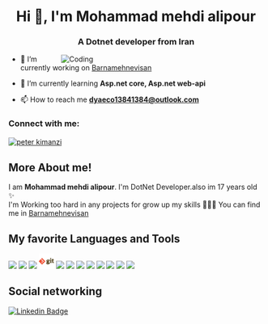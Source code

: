 <h1 align="center">Hi 👋, I'm Mohammad mehdi alipour</h1>
<h3 align="center">A  Dotnet developer from Iran</h3>
<img align="right" alt="Coding" width="400" src="https://miro.medium.com/max/680/0*7Q3yvSIv_t0ioJ-Z.gif"/>

- 🔭 I’m currently working on [Barnamehnevisan](https://barnamenevisan.org)

- 🌱 I’m currently learning **Asp.net core, Asp.net web-api**

- 📫 How to reach me **dyaeco13841384@outlook.com**


<h3 align="left">Connect with me:</h3>
<p align="left">

<a href="https://www.linkedin.com/in/mohammad-mehdi-alipour-9bbbb3268/" target="blank"><img align="center" src="https://raw.githubusercontent.com/rahuldkjain/github-profile-readme-generator/master/src/images/icons/Social/linked-in-alt.svg" alt="peter kimanzi" height="30" width="40" /></a>
</p>
<h2> More About me! </h2>


I am <b>Mohammad mehdi alipour</b>.
I'm DotNet Developer.also im 17 years old :sparkles: <br>
I'm Working too hard in any projects for grow up my skills 🤹🏽‍♂️
You can find me in [Barnamehnevisan](https://barnamenevisan.org)

## My favorite Languages and Tools

<p>
<img height="30" src="https://th.bing.com/th/id/OIP.CeGuo7OzfB0d8MrBUm2xFwHaHa?pid=ImgDet&rs=1">
<img height="30" src="https://crackkey4u.com/wp-content/uploads/2019/05/8-1.png">
<img height="30" src="https://logodix.com/logo/773715.png">
<img height="30" src="https://raw.githubusercontent.com/github/explore/80688e429a7d4ef2fca1e82350fe8e3517d3494d/topics/git/git.png">
<img height="30" src="https://www.developersfeed.com/wp-content/uploads/2016/02/bootstrap-logo.png">
<img height="30" src="https://avatars.githubusercontent.com/u/1609975?s=280&v=4">
<img height="30" src="https://th.bing.com/th/id/R.14f049fc191ceb79b7b798ecca8ad863?rik=eHYxK2Dv5MM7uw&pid=ImgRaw&r=0">
<img height="30" src="https://logospng.org/download/html-5/logo-html-5-2048.png">
<img height="30" src="https://www.reblaze.com/blog/wp-content/uploads/sites/4/2019/10/16x9-Azure-cloud.png">
<img height="30" src="https://th.bing.com/th/id/R.a58728919c10c74e25a9b656c478f730?rik=gTN81Fi%2fSsuWFA&riu=http%3a%2f%2fpluspng.com%2fimg-png%2flogo-jquery-png--500.png&ehk=THfdIYMhHMf47eaND6EF6ll%2bfX%2fihxV6PsV6dPHPDow%3d&risl=&pid=ImgRaw&r=0">
<img height="30" src="https://th.bing.com/th/id/R.077ca67b84f1238c2cd48077fd80a56e?rik=WV6kXsKevpAzMA&pid=ImgRaw&r=0">
<img height="30" src="https://th.bing.com/th/id/R.28473fadb61f4c9a9b8157ec45fa2574?rik=lKUtiDssmHt%2bNA&pid=ImgRaw&r=0">
</p>

## Social networking

<!-- [![Gmail Badge](https://img.shields.io/badge/-dyaeco13841384@gmail.com-c14438?style=flat&logo=Gmail&logoColor=white&link=mailto:dyaeco13841384@gmail.com)](mailto:dyaeco13841384@gmail.com) -->
[![Linkedin Badge](https://img.shields.io/badge/-Linkedin-0072b1?style=flat&logo=Linkedin&logoColor=white&link=https://www.linkedin.com/in/mohammad-mehdi-alipour-9bbbb3268/)](https://www.linkedin.com/in/mohammad-mehdi-alipour-9bbbb3268/) 
